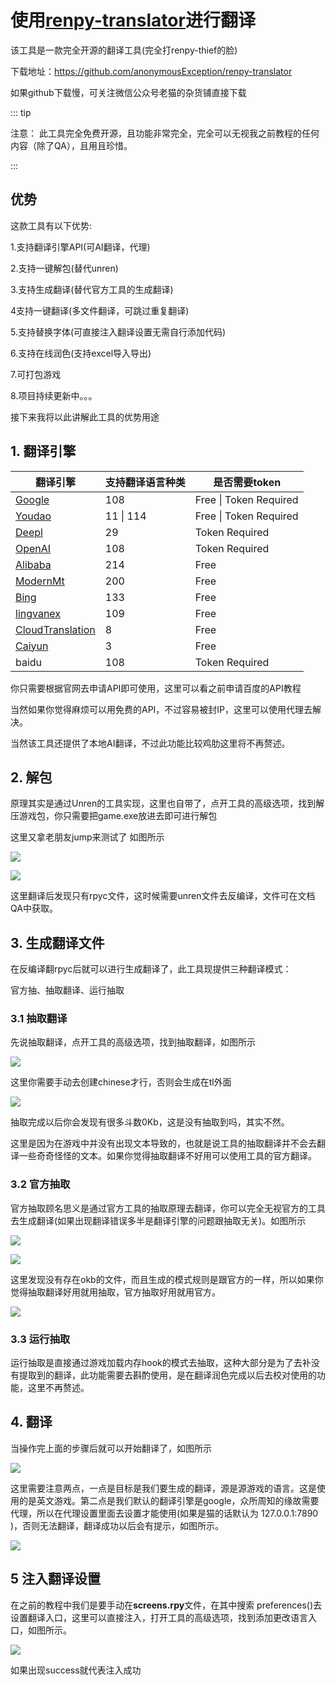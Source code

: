 # 使用[renpy-translator](https://github.com/anonymousException/renpy-translator/tree/main)进行翻译

该工具是一款完全开源的翻译工具(完全打renpy-thief的脸)

下载地址：https://github.com/anonymousException/renpy-translator

如果github下载慢，可关注微信公众号老猫的杂货铺直接下载

::: tip

注意： 此工具完全免费开源，且功能非常完全，完全可以无视我之前教程的任何内容（除了QA），且用且珍惜。

:::

## 优势

这款工具有以下优势:

1.支持翻译引擎API(可AI翻译，代理)

2.支持一键解包(替代unren)

3.支持生成翻译(替代官方工具的生成翻译)

4支持一键翻译(多文件翻译，可跳过重复翻译)

5.支持替换字体(可直接注入翻译设置无需自行添加代码)

6.支持在线润色(支持excel导入导出)

7.可打包游戏

8.项目持续更新中。。。

接下来我将以此讲解此工具的优势用途



## 1. 翻译引擎

| 翻译引擎                                                     | 支持翻译语言种类 | 是否需要token          |
| ------------------------------------------------------------ | ---------------- | ---------------------- |
| [Google](https://cloud.google.com/translate/docs/quickstarts) | 108              | Free \| Token Required |
| [Youdao](https://ai.youdao.com/doc.s#guide)                  | 11 \| 114        | Free \| Token Required |
| [Deepl](https://www.deepl.com/account/?utm_source=github&utm_medium=github-python-readme) | 29               | Token Required         |
| [OpenAI](https://platform.openai.com/api-keys)               | 108              | Token Required         |
| [Alibaba](https://translate.alibaba.com/)                    | 214              | Free                   |
| [ModernMt](https://www.modernmt.com/translate)               | 200              | Free                   |
| [Bing](https://www.bing.com/Translator)                      | 133              | Free                   |
| [lingvanex](https://lingvanex.com/demo)                      | 109              | Free                   |
| [CloudTranslation](https://www.cloudtranslation.com/#/translate) | 8                | Free                   |
| [Caiyun](https://fanyi.caiyunapp.com/)                       | 3                | Free                   |
| baidu                                                        | 108              | Token Required         |

你只需要根据官网去申请API即可使用，这里可以看之前申请百度的API教程

当然如果你觉得麻烦可以用免费的API，不过容易被封IP，这里可以使用代理去解决。

当然该工具还提供了本地AI翻译，不过此功能比较鸡肋这里将不再赘述。

## 2. 解包

原理其实是通过Unren的工具实现，这里也自带了，点开工具的高级选项，找到解压游戏包，你只需要把game.exe放进去即可进行解包

这里又拿老朋友jump来测试了 如图所示

![](https://cdn.jsdelivr.net/gh/dclef/CDN/img/renpy-translator-01.png)

![](https://cdn.jsdelivr.net/gh/dclef/CDN/img/renpy-translator-02.png)



这里翻译后发现只有rpyc文件，这时候需要unren文件去反编译，文件可在文档QA中获取。

## 3. 生成翻译文件

在反编译翻rpyc后就可以进行生成翻译了，此工具现提供三种翻译模式：

官方抽、抽取翻译、运行抽取

### 3.1 抽取翻译

先说抽取翻译，点开工具的高级选项，找到抽取翻译，如图所示

![](https://cdn.jsdelivr.net/gh/dclef/CDN/img/renpy-translator-03.png)



这里你需要手动去创建chinese才行，否则会生成在tl外面

![](https://cdn.jsdelivr.net/gh/dclef/CDN/img/renpy-translator-04.png)

抽取完成以后你会发现有很多斗数0Kb，这是没有抽取到吗，其实不然。

这里是因为在游戏中并没有出现文本导致的，也就是说工具的抽取翻译并不会去翻译一些奇奇怪怪的文本。如果你觉得抽取翻译不好用可以使用工具的官方翻译。



### 3.2 官方抽取

官方抽取顾名思义是通过官方工具的抽取原理去翻译，你可以完全无视官方的工具去生成翻译(如果出现翻译错误多半是翻译引擎的问题跟抽取无关)。如图所示

![](https://cdn.jsdelivr.net/gh/dclef/CDN/img/renpy-translator-05.png)

![](https://cdn.jsdelivr.net/gh/dclef/CDN/img/renpy-translator-06.png)

这里发现没有存在okb的文件，而且生成的模式规则是跟官方的一样，所以如果你觉得抽取翻译好用就用抽取，官方抽取好用就用官方。

![](https://cdn.jsdelivr.net/gh/dclef/CDN/img/renpy-translator-07.png)

### 3.3 运行抽取

运行抽取是直接通过游戏加载内存hook的模式去抽取，这种大部分是为了去补没有提取到的翻译，此功能需要去斟酌使用，是在翻译润色完成以后去校对使用的功能，这里不再赘述。



## 4. 翻译

当操作完上面的步骤后就可以开始翻译了，如图所示

![](https://cdn.jsdelivr.net/gh/dclef/CDN/img/renpy-translator-08.png)

这里需要注意两点，一点是目标是我们要生成的翻译，源是源游戏的语言。这是使用的是英文游戏。第二点是我们默认的翻译引擎是google，众所周知的缘故需要代理，所以在代理设置里面去设置才能使用(如果是猫的话默认为 127.0.0.1:7890 )，否则无法翻译，翻译成功以后会有提示，如图所示。

![](https://cdn.jsdelivr.net/gh/dclef/CDN/img/renpy-translator-09.png)



## 5 注入翻译设置

在之前的教程中我们是要手动在**screens.rpy**文件，在其中搜索 preferences()去设置翻译入口，这里可以直接注入，打开工具的高级选项，找到添加更改语言入口，如图所示。

![](https://cdn.jsdelivr.net/gh/dclef/CDN/img/renpy-translator-10.png)

如果出现success就代表注入成功
